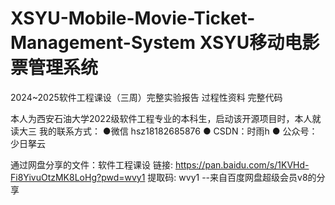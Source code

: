 # XSYU-Mobile-Movie-Ticket-Management-System    XSYU移动电影票管理系统

2024~2025软件工程课设（三周）完整实验报告  过程性资料  完整代码

本人为西安石油大学2022级软件工程专业的本科生，启动该开源项目时，本人就读大三
我的联系方式： ●微信 hsz18182685876 ● CSDN：时雨h ● 公众号：少日拏云

通过网盘分享的文件：软件工程课设
链接: https://pan.baidu.com/s/1KVHd-Fi8YivuOtzMK8LoHg?pwd=wvy1 提取码: wvy1 
--来自百度网盘超级会员v8的分享


